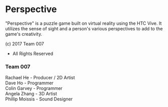 # Perspective  

 "Perspective" is a puzzle game built on virtual reality using the HTC Vive. It utilizes the sense of sight and a person's various perspectives to add to the game's creativity.

(c) 2017 Team 007  
- All Rights Reserved

### Team 007

Rachael He - Producer / 2D Artist  
Dave Ho - Programmer  
Colin Garvey - Programmer  
Angela Zhang - 3D Artist  
Phillip Moissis - Sound Designer  
